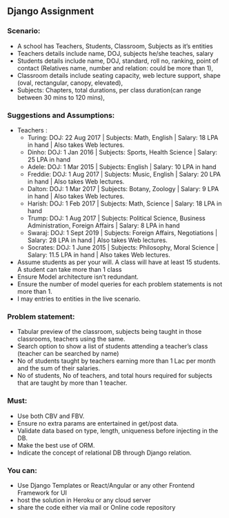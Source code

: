 ## Django Assignment  
### Scenario:  
- A school has Teachers, Students, Classroom, Subjects as it’s entities  
- Teachers details include name, DOJ, subjects he/she teaches, salary  
- Students details include name, DOJ, standard, roll no, ranking, point of contact (Relatives name, number and relation: could be more than 1), 
- Classroom details include seating capacity, web lecture support, shape (oval, rectangular, canopy, elevated), 
- Subjects: Chapters, total durations, per class duration(can range between 30 mins to 120 mins), 
  
### Suggestions and Assumptions:   
- Teachers : 
  - Turing: DOJ: 22 Aug 2017 | Subjects: Math, English | Salary: 18 LPA in hand | Also takes Web lectures. 
  - Dinho: DOJ: 1 Jan 2016 | Subjects: Sports, Health Science | Salary: 25 LPA in hand 
  - Adele: DOJ: 1 Mar 2015 | Subjects: English | Salary: 10 LPA in hand 
  - Freddie: DOJ: 1 Aug 2017 | Subjects: Music, English | Salary: 20 LPA in hand | Also takes Web lectures. 
  - Dalton: DOJ: 1 Mar 2017 | Subjects: Botany, Zoology | Salary: 9 LPA in hand | Also takes Web lectures. 
  - Harish: DOJ: 1 Feb 2017 | Subjects: Math, Science | Salary: 18 LPA in hand 
  - Trump: DOJ: 1 Aug 2017 | Subjects: Political Science, Business Administration, Foreign Affairs | Salary: 8 LPA in hand 
  - Swaraj: DOJ: 1 Sept 2019 | Subjects: Foreign Affairs, Negotiations | Salary: 28 LPA in hand | Also takes Web lectures. 
  - Socrates: DOJ: 1 June 2015 | Subjects: Philosophy, Moral Science | Salary: 11.5 LPA in hand | Also takes Web lectures. 
- Assume students as per your will. A class will have at least 15 students. A student can take more than 1 class 
- Ensure Model architecture isn’t redundant. 
- Ensure the number of model queries for each problem statements is not more than 1. 
- I may entries to entities in the live scenario. 
  
### Problem statement: 
- Tabular preview of the classroom, subjects being taught in those classrooms, teachers using the same. 
- Search option to show a list of students attending a teacher’s class (teacher can be searched by name) 
- No of students taught by teachers earning more than 1 Lac per month and the sum of their salaries. 
- No of students, No of teachers, and total hours required for subjects that are taught by more than 1 teacher. 
  
### Must: 
- Use both CBV and FBV. 
- Ensure no extra params are entertained in get/post data. 
- Validate data based on type, length, uniqueness before injecting in the DB. 
- Make the best use of ORM. 
- Indicate the concept of relational DB through Django relation. 
  
### You can: 
- Use Django Templates or React/Angular or any other Frontend Framework for UI 
- host the solution in Heroku or any cloud server 
- share the code either via mail or Online code repository 
  
